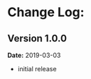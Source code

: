 Change Log:
==================================

## Version 1.0.0

**Date:** 2019-03-03

- initial release
